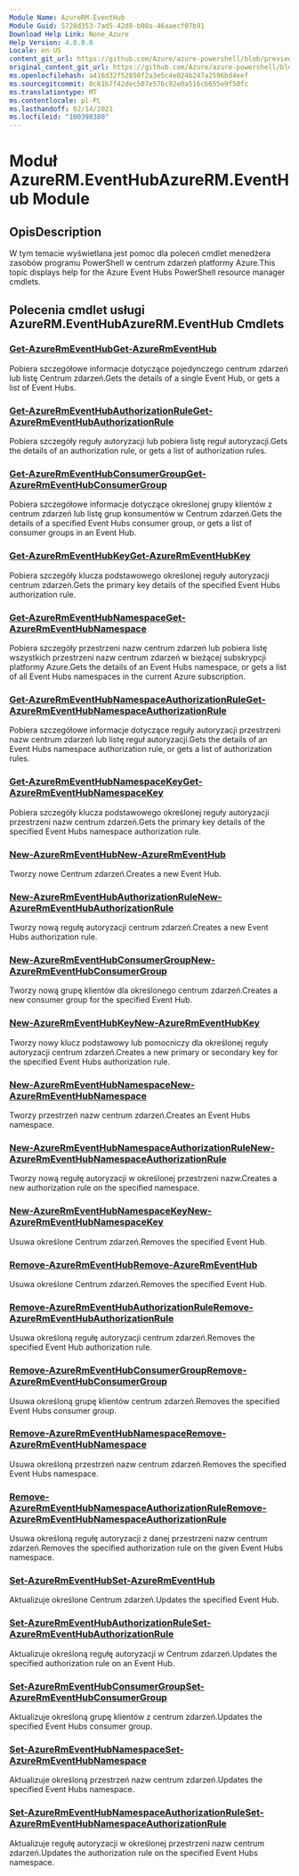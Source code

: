 ```yaml
---
Module Name: AzureRM.EventHub
Module Guid: 5728d353-7ad5-42d8-b00a-46aaecf07b91
Download Help Link: None_Azure
Help Version: 4.0.0.0
Locale: en-US
content_git_url: https://github.com/Azure/azure-powershell/blob/preview/src/ResourceManager/EventHub/Commands.EventHub/help/AzureRM.EventHub.md
original_content_git_url: https://github.com/Azure/azure-powershell/blob/preview/src/ResourceManager/EventHub/Commands.EventHub/help/AzureRM.EventHub.md
ms.openlocfilehash: a416d32f52850f2a3e5c4e024b247a2596bd4eef
ms.sourcegitcommit: 0c61b7f42dec507e576c92e0a516c6655e9f50fc
ms.translationtype: MT
ms.contentlocale: pl-PL
ms.lasthandoff: 02/14/2021
ms.locfileid: "100398380"
---
```

# <span data-ttu-id="0221c-101">Moduł AzureRM.EventHub</span><span class="sxs-lookup"><span data-stu-id="0221c-101">AzureRM.EventHub Module</span></span>
## <span data-ttu-id="0221c-102">Opis</span><span class="sxs-lookup"><span data-stu-id="0221c-102">Description</span></span>
<span data-ttu-id="0221c-103">W tym temacie wyświetlana jest pomoc dla poleceń cmdlet menedżera zasobów programu PowerShell w centrum zdarzeń platformy Azure.</span><span class="sxs-lookup"><span data-stu-id="0221c-103">This topic displays help for the Azure Event Hubs PowerShell resource manager cmdlets.</span></span>

## <span data-ttu-id="0221c-104">Polecenia cmdlet usługi AzureRM.EventHub</span><span class="sxs-lookup"><span data-stu-id="0221c-104">AzureRM.EventHub Cmdlets</span></span>
### [<span data-ttu-id="0221c-105">Get-AzureRmEventHub</span><span class="sxs-lookup"><span data-stu-id="0221c-105">Get-AzureRmEventHub</span></span>](Get-AzureRmEventHub.md)
<span data-ttu-id="0221c-106">Pobiera szczegółowe informacje dotyczące pojedynczego centrum zdarzeń lub listę Centrum zdarzeń.</span><span class="sxs-lookup"><span data-stu-id="0221c-106">Gets the details of a single Event Hub, or gets a list of Event Hubs.</span></span>

### [<span data-ttu-id="0221c-107">Get-AzureRmEventHubAuthorizationRule</span><span class="sxs-lookup"><span data-stu-id="0221c-107">Get-AzureRmEventHubAuthorizationRule</span></span>](Get-AzureRmEventHubAuthorizationRule.md)
<span data-ttu-id="0221c-108">Pobiera szczegóły reguły autoryzacji lub pobiera listę reguł autoryzacji.</span><span class="sxs-lookup"><span data-stu-id="0221c-108">Gets the details of an authorization rule, or gets a list of authorization rules.</span></span>

### [<span data-ttu-id="0221c-109">Get-AzureRmEventHubConsumerGroup</span><span class="sxs-lookup"><span data-stu-id="0221c-109">Get-AzureRmEventHubConsumerGroup</span></span>](Get-AzureRmEventHubConsumerGroup.md)
<span data-ttu-id="0221c-110">Pobiera szczegółowe informacje dotyczące określonej grupy klientów z centrum zdarzeń lub listę grup konsumentów w Centrum zdarzeń.</span><span class="sxs-lookup"><span data-stu-id="0221c-110">Gets the details of a specified Event Hubs consumer group, or gets a list of consumer groups in an Event Hub.</span></span>

### [<span data-ttu-id="0221c-111">Get-AzureRmEventHubKey</span><span class="sxs-lookup"><span data-stu-id="0221c-111">Get-AzureRmEventHubKey</span></span>](Get-AzureRmEventHubKey.md)
<span data-ttu-id="0221c-112">Pobiera szczegóły klucza podstawowego określonej reguły autoryzacji centrum zdarzeń.</span><span class="sxs-lookup"><span data-stu-id="0221c-112">Gets the primary key details of the specified Event Hubs authorization rule.</span></span>

### [<span data-ttu-id="0221c-113">Get-AzureRmEventHubNamespace</span><span class="sxs-lookup"><span data-stu-id="0221c-113">Get-AzureRmEventHubNamespace</span></span>](Get-AzureRmEventHubNamespace.md)
<span data-ttu-id="0221c-114">Pobiera szczegóły przestrzeni nazw centrum zdarzeń lub pobiera listę wszystkich przestrzeni nazw centrum zdarzeń w bieżącej subskrypcji platformy Azure.</span><span class="sxs-lookup"><span data-stu-id="0221c-114">Gets the details of an Event Hubs namespace, or gets a list of all Event Hubs namespaces in the current Azure subscription.</span></span>

### [<span data-ttu-id="0221c-115">Get-AzureRmEventHubNamespaceAuthorizationRule</span><span class="sxs-lookup"><span data-stu-id="0221c-115">Get-AzureRmEventHubNamespaceAuthorizationRule</span></span>](Get-AzureRmEventHubNamespaceAuthorizationRule.md)
<span data-ttu-id="0221c-116">Pobiera szczegółowe informacje dotyczące reguły autoryzacji przestrzeni nazw centrum zdarzeń lub listę reguł autoryzacji.</span><span class="sxs-lookup"><span data-stu-id="0221c-116">Gets the details of an Event Hubs namespace authorization rule, or gets a list of authorization rules.</span></span>

### [<span data-ttu-id="0221c-117">Get-AzureRmEventHubNamespaceKey</span><span class="sxs-lookup"><span data-stu-id="0221c-117">Get-AzureRmEventHubNamespaceKey</span></span>](Get-AzureRmEventHubNamespaceKey.md)
<span data-ttu-id="0221c-118">Pobiera szczegóły klucza podstawowego określonej reguły autoryzacji przestrzeni nazw centrum zdarzeń.</span><span class="sxs-lookup"><span data-stu-id="0221c-118">Gets the primary key details of the specified Event Hubs namespace authorization rule.</span></span>

### [<span data-ttu-id="0221c-119">New-AzureRmEventHub</span><span class="sxs-lookup"><span data-stu-id="0221c-119">New-AzureRmEventHub</span></span>](New-AzureRmEventHub.md)
<span data-ttu-id="0221c-120">Tworzy nowe Centrum zdarzeń.</span><span class="sxs-lookup"><span data-stu-id="0221c-120">Creates a new Event Hub.</span></span>

### [<span data-ttu-id="0221c-121">New-AzureRmEventHubAuthorizationRule</span><span class="sxs-lookup"><span data-stu-id="0221c-121">New-AzureRmEventHubAuthorizationRule</span></span>](New-AzureRmEventHubAuthorizationRule.md)
<span data-ttu-id="0221c-122">Tworzy nową regułę autoryzacji centrum zdarzeń.</span><span class="sxs-lookup"><span data-stu-id="0221c-122">Creates a new Event Hubs authorization rule.</span></span>

### [<span data-ttu-id="0221c-123">New-AzureRmEventHubConsumerGroup</span><span class="sxs-lookup"><span data-stu-id="0221c-123">New-AzureRmEventHubConsumerGroup</span></span>](New-AzureRmEventHubConsumerGroup.md)
<span data-ttu-id="0221c-124">Tworzy nową grupę klientów dla określonego centrum zdarzeń.</span><span class="sxs-lookup"><span data-stu-id="0221c-124">Creates a new consumer group for the specified Event Hub.</span></span>

### [<span data-ttu-id="0221c-125">New-AzureRmEventHubKey</span><span class="sxs-lookup"><span data-stu-id="0221c-125">New-AzureRmEventHubKey</span></span>](New-AzureRmEventHubKey.md)
<span data-ttu-id="0221c-126">Tworzy nowy klucz podstawowy lub pomocniczy dla określonej reguły autoryzacji centrum zdarzeń.</span><span class="sxs-lookup"><span data-stu-id="0221c-126">Creates a new primary or secondary key for the specified Event Hubs authorization rule.</span></span>

### [<span data-ttu-id="0221c-127">New-AzureRmEventHubNamespace</span><span class="sxs-lookup"><span data-stu-id="0221c-127">New-AzureRmEventHubNamespace</span></span>](New-AzureRmEventHubNamespace.md)
<span data-ttu-id="0221c-128">Tworzy przestrzeń nazw centrum zdarzeń.</span><span class="sxs-lookup"><span data-stu-id="0221c-128">Creates an Event Hubs namespace.</span></span>

### [<span data-ttu-id="0221c-129">New-AzureRmEventHubNamespaceAuthorizationRule</span><span class="sxs-lookup"><span data-stu-id="0221c-129">New-AzureRmEventHubNamespaceAuthorizationRule</span></span>](New-AzureRmEventHubNamespaceAuthorizationRule.md)
<span data-ttu-id="0221c-130">Tworzy nową regułę autoryzacji w określonej przestrzeni nazw.</span><span class="sxs-lookup"><span data-stu-id="0221c-130">Creates a new authorization rule on the specified namespace.</span></span>

### [<span data-ttu-id="0221c-131">New-AzureRmEventHubNamespaceKey</span><span class="sxs-lookup"><span data-stu-id="0221c-131">New-AzureRmEventHubNamespaceKey</span></span>](New-AzureRmEventHubNamespaceKey.md)
<span data-ttu-id="0221c-132">Usuwa określone Centrum zdarzeń.</span><span class="sxs-lookup"><span data-stu-id="0221c-132">Removes the specified Event Hub.</span></span>

### [<span data-ttu-id="0221c-133">Remove-AzureRmEventHub</span><span class="sxs-lookup"><span data-stu-id="0221c-133">Remove-AzureRmEventHub</span></span>](Remove-AzureRmEventHub.md)
<span data-ttu-id="0221c-134">Usuwa określone Centrum zdarzeń.</span><span class="sxs-lookup"><span data-stu-id="0221c-134">Removes the specified Event Hub.</span></span>

### [<span data-ttu-id="0221c-135">Remove-AzureRmEventHubAuthorizationRule</span><span class="sxs-lookup"><span data-stu-id="0221c-135">Remove-AzureRmEventHubAuthorizationRule</span></span>](Remove-AzureRmEventHubAuthorizationRule.md)
<span data-ttu-id="0221c-136">Usuwa określoną regułę autoryzacji centrum zdarzeń.</span><span class="sxs-lookup"><span data-stu-id="0221c-136">Removes the specified Event Hub authorization rule.</span></span>

### [<span data-ttu-id="0221c-137">Remove-AzureRmEventHubConsumerGroup</span><span class="sxs-lookup"><span data-stu-id="0221c-137">Remove-AzureRmEventHubConsumerGroup</span></span>](Remove-AzureRmEventHubConsumerGroup.md)
<span data-ttu-id="0221c-138">Usuwa określoną grupę klientów centrum zdarzeń.</span><span class="sxs-lookup"><span data-stu-id="0221c-138">Removes the specified Event Hubs consumer group.</span></span>

### [<span data-ttu-id="0221c-139">Remove-AzureRmEventHubNamespace</span><span class="sxs-lookup"><span data-stu-id="0221c-139">Remove-AzureRmEventHubNamespace</span></span>](Remove-AzureRmEventHubNamespace.md)
<span data-ttu-id="0221c-140">Usuwa określoną przestrzeń nazw centrum zdarzeń.</span><span class="sxs-lookup"><span data-stu-id="0221c-140">Removes the specified Event Hubs namespace.</span></span>

### [<span data-ttu-id="0221c-141">Remove-AzureRmEventHubNamespaceAuthorizationRule</span><span class="sxs-lookup"><span data-stu-id="0221c-141">Remove-AzureRmEventHubNamespaceAuthorizationRule</span></span>](Remove-AzureRmEventHubNamespaceAuthorizationRule.md)
<span data-ttu-id="0221c-142">Usuwa określoną regułę autoryzacji z danej przestrzeni nazw centrum zdarzeń.</span><span class="sxs-lookup"><span data-stu-id="0221c-142">Removes the specified authorization rule on the given Event Hubs namespace.</span></span>

### [<span data-ttu-id="0221c-143">Set-AzureRmEventHub</span><span class="sxs-lookup"><span data-stu-id="0221c-143">Set-AzureRmEventHub</span></span>](Set-AzureRmEventHub.md)
<span data-ttu-id="0221c-144">Aktualizuje określone Centrum zdarzeń.</span><span class="sxs-lookup"><span data-stu-id="0221c-144">Updates the specified Event Hub.</span></span>

### [<span data-ttu-id="0221c-145">Set-AzureRmEventHubAuthorizationRule</span><span class="sxs-lookup"><span data-stu-id="0221c-145">Set-AzureRmEventHubAuthorizationRule</span></span>](Set-AzureRmEventHubAuthorizationRule.md)
<span data-ttu-id="0221c-146">Aktualizuje określoną regułę autoryzacji w Centrum zdarzeń.</span><span class="sxs-lookup"><span data-stu-id="0221c-146">Updates the specified authorization rule on an Event Hub.</span></span>

### [<span data-ttu-id="0221c-147">Set-AzureRmEventHubConsumerGroup</span><span class="sxs-lookup"><span data-stu-id="0221c-147">Set-AzureRmEventHubConsumerGroup</span></span>](Set-AzureRmEventHubConsumerGroup.md)
<span data-ttu-id="0221c-148">Aktualizuje określoną grupę klientów z centrum zdarzeń.</span><span class="sxs-lookup"><span data-stu-id="0221c-148">Updates the specified Event Hubs consumer group.</span></span>

### [<span data-ttu-id="0221c-149">Set-AzureRmEventHubNamespace</span><span class="sxs-lookup"><span data-stu-id="0221c-149">Set-AzureRmEventHubNamespace</span></span>](Set-AzureRmEventHubNamespace.md)
<span data-ttu-id="0221c-150">Aktualizuje określoną przestrzeń nazw centrum zdarzeń.</span><span class="sxs-lookup"><span data-stu-id="0221c-150">Updates the specified Event Hubs namespace.</span></span>

### [<span data-ttu-id="0221c-151">Set-AzureRmEventHubNamespaceAuthorizationRule</span><span class="sxs-lookup"><span data-stu-id="0221c-151">Set-AzureRmEventHubNamespaceAuthorizationRule</span></span>](Set-AzureRmEventHubNamespaceAuthorizationRule.md)
<span data-ttu-id="0221c-152">Aktualizuje regułę autoryzacji w określonej przestrzeni nazw centrum zdarzeń.</span><span class="sxs-lookup"><span data-stu-id="0221c-152">Updates the authorization rule on the specified Event Hubs namespace.</span></span>
